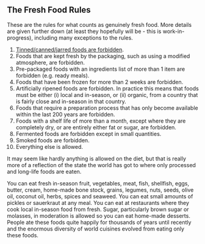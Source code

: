 <a name="fresh_rules"></a>
## The Fresh Food Rules

These are the rules for what counts as genuinely fresh food. More details are given further down (at least they hopefully will be - this is work-in-progress), including many exceptions to the rules.

1. [Tinned/canned/jarred foods are forbidden][tinned].
1. Foods that are kept fresh by the packaging, such as using a modified atmosphere, are forbidden.
1. Pre-packaged foods with an ingredients list of more than 1 item are forbidden (e.g. ready meals).
1. Foods that have been frozen for more than 2 weeks are forbidden.
1. Artificially ripened foods are forbidden. In practice this means that foods must be either (i) local and in-season, or (ii) organic, from a country that is fairly close and in-season in that country.
1. Foods that require a preparation process that has only become available within the last 200 years are forbidden.
1. Foods with a shelf life of more than a month, except where they are completely dry, or are entirely either fat or sugar, are forbidden.
1. Fermented foods are forbidden except in small quantities. 
1. Smoked foods are forbidden.
1. Everything else is allowed.

It may seem like hardly anything is allowed on the diet, but that is really more of a reflection of the state the world has got to where only processed and long-life foods are eaten.

You can eat fresh in-season fruit, vegetables, meat, fish, shellfish, eggs, butter, cream, home-made bone stock, grains, legumes, nuts, seeds, olive oil, coconut oil, herbs, spices and seaweed. You can eat small amounts of pickles or sauerkraut at any meal. You can eat at restaurants where they cook local in-season food from fresh. Sugar, particularly brown sugar or molasses, in moderation is allowed so you can eat home-made desserts. People ate these foods quite happily for thousands of years until recently and the enormous diversity of world cuisines evolved from eating only these foods.


[tinned]: #tinned